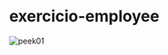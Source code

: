 # exercicio-employee

![peek01](https://user-images.githubusercontent.com/60515500/75114989-86a05300-5639-11ea-9923-3cfc8670edc4.gif)
